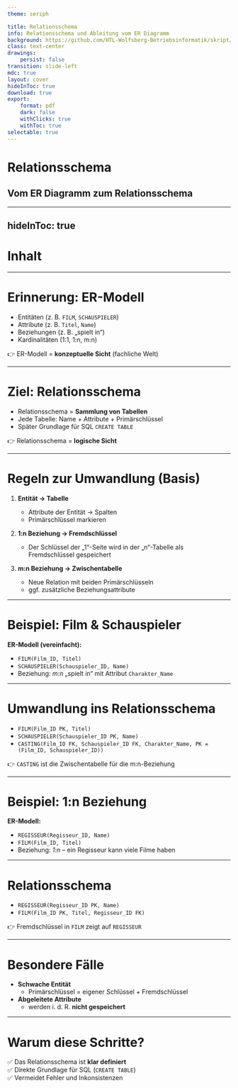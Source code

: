 ```yaml
---
theme: seriph

title: Relationsschema
info: Relationsschema und Ableitung vom ER Diagramm
background: https://github.com/HTL-Wolfsberg-Betriebsinformatik/skript/blob/main/slides/content/slides/background-cover-16-9.webp?raw=true
class: text-center
drawings:
    persist: false
transition: slide-left
mdc: true
layout: cover
hideInToc: true
download: true
export:
    format: pdf
    dark: false
    withClicks: true
    withToc: true
selectable: true
---
```


# Relationsschema

## Vom ER Diagramm zum Relationsschema

---
hideInToc: true
---

# Inhalt

<Toc minDepth="1" maxDepth="1" />

---

# Erinnerung: ER-Modell

- Entitäten (z. B. `FILM`, `SCHAUSPIELER`)  
- Attribute (z. B. `Titel`, `Name`)  
- Beziehungen (z. B. „spielt in“)  
- Kardinalitäten (1:1, 1:n, m:n)

👉 ER-Modell = **konzeptuelle Sicht** (fachliche Welt)

---

# Ziel: Relationsschema

- Relationsschema = **Sammlung von Tabellen**  
- Jede Tabelle: Name + Attribute + Primärschlüssel  
- Später Grundlage für SQL `CREATE TABLE`

👉 Relationsschema = **logische Sicht**

---

# Regeln zur Umwandlung (Basis)

1. **Entität → Tabelle**  
   - Attribute der Entität → Spalten  
   - Primärschlüssel markieren  

2. **1:n Beziehung → Fremdschlüssel**  
   - Der Schlüssel der „1“-Seite wird in der „n“-Tabelle als Fremdschlüssel gespeichert  

3. **m:n Beziehung → Zwischentabelle**  
   - Neue Relation mit beiden Primärschlüsseln  
   - ggf. zusätzliche Beziehungsattribute  

---

# Beispiel: Film & Schauspieler

**ER-Modell (vereinfacht):**  
- `FILM(Film_ID, Titel)`  
- `SCHAUSPIELER(Schauspieler_ID, Name)`  
- Beziehung: *m:n* „spielt in“ mit Attribut `Charakter_Name`

---

# Umwandlung ins Relationsschema

- `FILM(Film_ID PK, Titel)`  
- `SCHAUSPIELER(Schauspieler_ID PK, Name)`  
- `CASTING(Film_ID FK, Schauspieler_ID FK, Charakter_Name, PK = (Film_ID, Schauspieler_ID))`

👉 `CASTING` ist die Zwischentabelle für die m:n-Beziehung

---

# Beispiel: 1:n Beziehung

**ER-Modell:**  
- `REGISSEUR(Regisseur_ID, Name)`  
- `FILM(Film_ID, Titel)`  
- Beziehung: *1:n* – ein Regisseur kann viele Filme haben

---

# Relationsschema

- `REGISSEUR(Regisseur_ID PK, Name)`  
- `FILM(Film_ID PK, Titel, Regisseur_ID FK)`

👉 Fremdschlüssel in `FILM` zeigt auf `REGISSEUR`

---

# Besondere Fälle

- **Schwache Entität**  
  - Primärschlüssel = eigener Schlüssel + Fremdschlüssel  
- **Abgeleitete Attribute**  
  - werden i. d. R. **nicht gespeichert**  

---

# Warum diese Schritte?

✅ Das Relationsschema ist **klar definiert**  
✅ Direkte Grundlage für SQL (`CREATE TABLE`)  
✅ Vermeidet Fehler und Inkonsistenzen  
